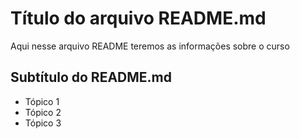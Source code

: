 # Título do arquivo README.md

Aqui nesse arquivo README teremos as informações sobre o curso

## Subtítulo do README.md

- Tópico 1
- Tópico 2
- Tópico 3